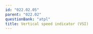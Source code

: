 ```yaml
---
id: "022.02.05"
parent: "022.02"
questionBank: "atpl"
title: Vertical speed indicator (VSI)
---
```

